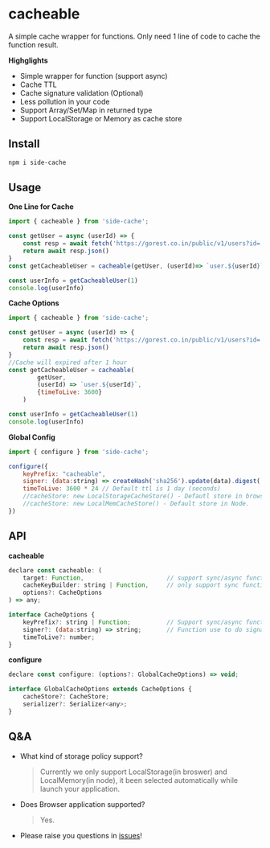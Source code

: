 # cacheable
A simple cache wrapper for functions. Only need 1 line of code to cache the function result.

**Highglights**
- Simple wrapper for function (support async)
- Cache TTL
- Cache signature validation (Optional)
- Less pollution in your code
- Support Array/Set/Map in returned type
- Support LocalStorage or Memory as cache store


## Install
```bash
npm i side-cache
```

## Usage

**One Line for Cache**
```javascript
import { cacheable } from 'side-cache';

const getUser = async (userId) => {
    const resp = await fetch('https://gorest.co.in/public/v1/users?id=' + userId);
    return await resp.json()
}
const getCacheableUser = cacheable(getUser, (userId)=> `user.${userId}`)

const userInfo = getCacheableUser(1)
console.log(userInfo)
```


**Cache Options**
```javascript
import { cacheable } from 'side-cache';

const getUser = async (userId) => {
    const resp = await fetch('https://gorest.co.in/public/v1/users?id=' + userId);
    return await resp.json()
}
//Cache will expired after 1 hour
const getCacheableUser = cacheable(
        getUser, 
        (userId) => `user.${userId}`, 
        {timeToLive: 3600}
    )

const userInfo = getCacheableUser(1)
console.log(userInfo)
```

**Global Config**
```javascript
import { configure } from 'side-cache';

configure({
    keyPrefix: "cacheable",
    signer: (data:string) => createHash('sha256').update(data).digest('hex'), //Default is null
    timeToLive: 3600 * 24 // Default ttl is 1 day (seconds)
    //cacheStore: new LocalStorageCacheStore() - Defautl store in browser.
    //cacheStore: new LocalMemCacheStore() - Default store in Node.
})

```

## API
**cacheable**
```javascript
declare const cacheable: (
    target: Function,                       // support sync/async function
    cacheKeyBuilder: string | Function,     // only support sync function
    options?: CacheOptions
) => any;

interface CacheOptions {
    keyPrefix?: string | Function;          // Support sync/async function
    signer?: (data:string) => string;       // Function use to do signature validation
    timeToLive?: number;
}
```
**configure**
```javascript
declare const configure: (options?: GlobalCacheOptions) => void;

interface GlobalCacheOptions extends CacheOptions {
    cacheStore?: CacheStore;
    serializer?: Serializer<any>;
}
```

## Q&A
- What kind of storage policy support?
  > Currently we only support LocalStorage(in broswer) and LocalMemory(in node), it been selected automatically while launch your application.

- Does Browser application supported? 
  > Yes.

- Please raise you questions in [issues](https://github.com/foxty/side-cache/issues)!